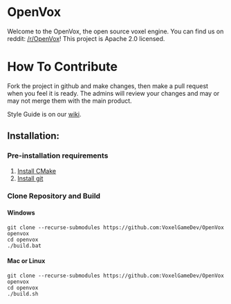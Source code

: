 # OpenVox
Welcome to the OpenVox, the open source voxel engine.  You can find us on reddit: [/r/OpenVox](http://www.reddit.com/r/OpenVox)! This project is Apache 2.0 licensed.

# How To Contribute
Fork the project in github and make changes, then make a pull request when you feel it is ready. The admins will review your changes and may or may not merge them with the main product.

Style Guide is on our [wiki](https://github.com/VoxelGameDev/OpenVox/wiki/Style-Guide).

## Installation:

### Pre-installation requirements
1.  [Install CMake](http://www.cmake.org/install/)
2.  [Install git](https://git-scm.com/book/en/v2/Getting-Started-Installing-Git)

### Clone Repository and Build

#### Windows
```
git clone --recurse-submodules https://github.com:VoxelGameDev/OpenVox openvox
cd openvox
./build.bat
```

#### Mac or Linux
```
git clone --recurse-submodules https://github.com:VoxelGameDev/OpenVox openvox
cd openvox
./build.sh
```
